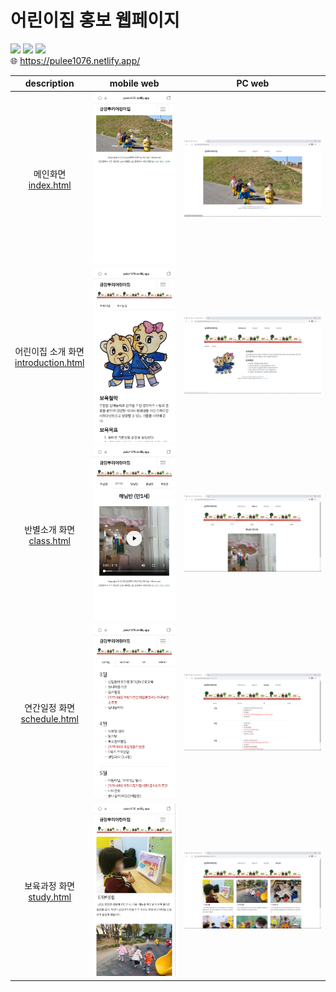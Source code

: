 # 어린이집 홍보 웹페이지
![](https://img.shields.io/badge/HTML5-E34F26?style=flat-square&logo=html5&logoColor=white)
![](https://img.shields.io/badge/CSS3-1572B6?style=flat-square&logo=css3&logoColor=white)
![](https://img.shields.io/badge/Bootstrap-7952B3?style=flat-square&logo=bootstrap&logoColor=white)
<br/>
:globe_with_meridians: https://pulee1076.netlify.app/

|description|mobile web|PC web|
|:---:|:---:|:---:|
|메인화면<br>[index.html](index.html)|![](readmeImg/mobile1.jpg)|![](readmeImg/pc1.png)|
|어린이집 소개 화면<br>[introduction.html](introduction.html)|![](readmeImg/mobile2.jpg)|![](readmeImg/pc2.png)|
|반별소개 화면<br>[class.html](class.html)|![](readmeImg/mobile3.jpg)|![](readmeImg/pc3.png)|
|연간일정 화면<br>[schedule.html](schedule.html)|![](readmeImg/mobile4.jpg)|![](readmeImg/pc4.png)|
|보육과정 화면<br>[study.html](study.html)|![](readmeImg/mobile5.jpg)|![](readmeImg/pc5.png)|
